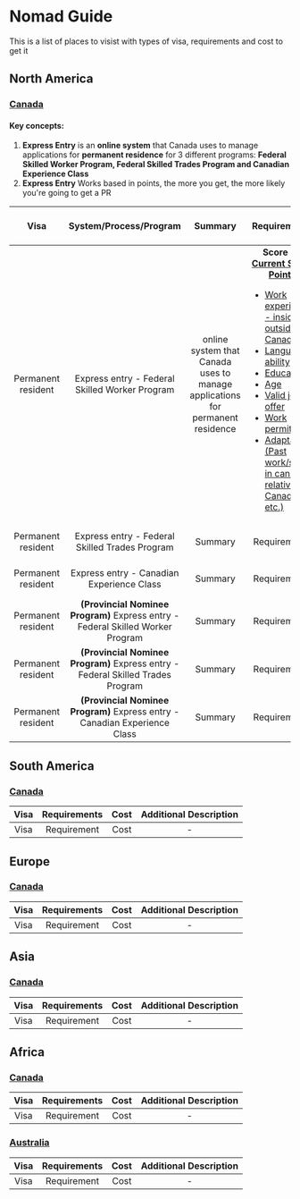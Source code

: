 # Nomad Guide
This is a list of places to visist with types of visa, requirements and cost to get it

## North America

### [Canada](https://www.canada.ca/en.html)

#### Key concepts:
1. **Express Entry** is an **online system** that Canada uses to manage applications for **permanent residence** for 3 different programs: **Federal Skilled Worker Program, Federal Skilled Trades Program and Canadian Experience Class**
1. **Express Entry** Works based in points, the more you get, the more likely you're going to get a PR

 Visa | System/Process/Program | Summary | Requirements | Proof of Funds | <p style="color: red">Total Cost</p> | Additional information |
:----:|:------------:|:------------:|:------------:|:----:|:----:|:----------------------:|
Permanent resident  | Express entry - Federal Skilled Worker Program | online system that Canada uses to manage applications for permanent residence| **Score >= [Current Score Points](https://www.canada.ca/en/immigration-refugees-citizenship/services/immigrate-canada/express-entry/eligibility/federal-skilled-workers/six-selection-factors-federal-skilled-workers.html)** <ul style="text-align: left"><li>[Work experience - inside or outside Canada ](https://www.canada.ca/en/immigration-refugees-citizenship/services/immigrate-canada/express-entry/eligibility/federal-skilled-workers/six-selection-factors-federal-skilled-workers.html#experience)</li> <li>[Language ability](https://www.canada.ca/en/immigration-refugees-citizenship/services/immigrate-canada/express-entry/eligibility/federal-skilled-workers/six-selection-factors-federal-skilled-workers.html#language)</li><li>[Education](https://www.canada.ca/en/immigration-refugees-citizenship/services/immigrate-canada/express-entry/eligibility/federal-skilled-workers/six-selection-factors-federal-skilled-workers.html#education) </li> <li>[Age](https://www.canada.ca/en/immigration-refugees-citizenship/services/immigrate-canada/express-entry/eligibility/federal-skilled-workers/six-selection-factors-federal-skilled-workers.html#age) </li> <li> [Valid job offer](https://www.canada.ca/en/immigration-refugees-citizenship/services/immigrate-canada/express-entry/eligibility/federal-skilled-workers/six-selection-factors-federal-skilled-workers.html#employment) </li> <li>[Work permit](https://www.canada.ca/en/immigration-refugees-citizenship/services/work-canada.html) </li> <li>[Adaptability (Past work/study in canada, relatives in Canada etc.)](https://www.canada.ca/en/immigration-refugees-citizenship/services/immigrate-canada/express-entry/eligibility/federal-skilled-workers/six-selection-factors-federal-skilled-workers.html#adaptability)</li> </ul>| [Check the current proof of funds table](https://www.canada.ca/en/immigration-refugees-citizenship/services/immigrate-canada/express-entry/documents/proof-funds.html)| Total requirements's debt + total saved + proof of funds | [For detailed description of all requirements, check official Canadian Guide](https://www.canada.ca/en/immigration-refugees-citizenship/services/immigrate-canada/express-entry/eligibility/federal-skilled-workers.html)|
Permanent resident  | Express entry - Federal Skilled Trades Program  | Summary | Requirements | Proof of Funds | Total Cost| Additional desc|
Permanent resident  | Express entry - Canadian Experience Class  | Summary | Requirements | Proof of Funds | Total Cost| Additional desc|
Permanent resident  | **(Provincial Nominee Program)** Express entry - Federal Skilled Worker Program  | Summary | Requirements | Proof of Funds | Total Cost| Additional desc|
Permanent resident  | **(Provincial Nominee Program)** Express entry - Federal Skilled Trades Program  | Summary | Requirements | Proof of Funds | Total Cost| Additional desc|
Permanent resident  | **(Provincial Nominee Program)** Express entry - Canadian Experience Class  | Summary | Requirements | Proof of Funds | Total Cost| Additional desc|




## South America

### [Canada](https://www.canada.ca/en.html)
 Visa | Requirements | Cost | Additional Description |
:----:|:------------:|:----:|:----------------------:|
Visa  | Requirement  | Cost | -                      |



## Europe

### [Canada](https://www.canada.ca/en.html)
 Visa | Requirements | Cost | Additional Description |
:----:|:------------:|:----:|:----------------------:|
Visa  | Requirement  | Cost | -                      |



## Asia

### [Canada](https://www.canada.ca/en.html)
 Visa | Requirements | Cost | Additional Description |
:----:|:------------:|:----:|:----------------------:|
Visa  | Requirement  | Cost | -                      |



## Africa

### [Canada](https://www.canada.ca/en.html)
 Visa | Requirements | Cost | Additional Description |
:----:|:------------:|:----:|:----------------------:|
Visa  | Requirement  | Cost | -                      |




### [Australia](https://www.canada.ca/en.html)
 Visa | Requirements | Cost | Additional Description |
:----:|:------------:|:----:|:----------------------:|
Visa  | Requirement  | Cost | -                      |
